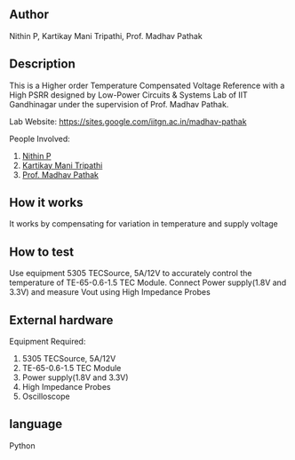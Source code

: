 ## Author
Nithin P, Kartikay Mani Tripathi, Prof. Madhav Pathak


## Description
This is a Higher order Temperature Compensated Voltage Reference with a High PSRR designed by Low-Power Circuits & Systems Lab of IIT Gandhinagar under the supervision of Prof. Madhav Pathak.

Lab Website: https://sites.google.com/iitgn.ac.in/madhav-pathak

People Involved:
1. [Nithin P](https://www.linkedin.com/in/nithin-purushothama-70664727b/)
2. [Kartikay Mani Tripathi](https://www.linkedin.com/in/kartikay-mani-tripathi-64a7b68b/)
3. [Prof. Madhav Pathak](https://iitgn.ac.in/faculty/ee/fac-madhav)

## How it works

It works by compensating for variation in temperature and supply voltage

## How to test

Use equipment 5305 TECSource, 5A/12V to accurately control the temperature of TE-65-0.6-1.5 TEC Module. Connect Power supply(1.8V and 3.3V) and measure Vout using High Impedance Probes

## External hardware

Equipment Required:
1. 5305 TECSource, 5A/12V
2. TE-65-0.6-1.5 TEC Module
3. Power supply(1.8V and 3.3V)
4. High Impedance Probes
5. Oscilloscope

## language   
Python
